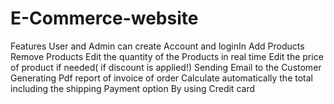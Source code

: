 # E-Commerce-website
Features
User and Admin can create Account and loginIn
Add Products
Remove Products 
Edit the quantity of the Products in real time
Edit the price of product if needed( if discount is applied!)
Sending Email to the Customer
Generating Pdf report of invoice of order
Calculate automatically the total including the shipping 
Payment option By using Credit card
